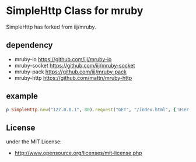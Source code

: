 # SimpleHttp Class for mruby

SimpleHttp has forked from iij/mruby.

## dependency

* mruby-io https://github.com/iij/mruby-io
* mruby-socket https://github.com/iij/mruby-socket
* mruby-pack https://github.com/iij/mruby-pack
* mruby-http https://github.com/mattn/mruby-http

## example

```ruby
p SimpleHttp.new("127.0.0.1", 80).request("GET", "/index.html", {'User-Agent' => "test-agent"})
```

## License
under the MIT License:

* http://www.opensource.org/licenses/mit-license.php
